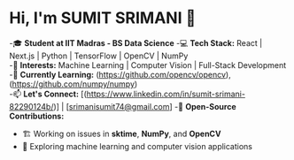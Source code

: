 # Hi, I'm SUMIT SRIMANI 👋

-🎓 **Student at IIT Madras - BS Data Science** 
-💻 **Tech Stack:** React | Next.js | Python | TensorFlow | OpenCV | NumPy  
-🚀 **Interests:** Machine Learning | Computer Vision | Full-Stack Development  
-🔭 **Currently Learning:** (https://github.com/opencv/opencv),(https://github.com/numpy/numpy)  
-📫 **Let's Connect:** [(https://www.linkedin.com/in/sumit-srimani-82290124b/)] | [srimanisumit74@gmail.com]
-🔧 **Open-Source Contributions:**  
- 🏗 Working on issues in **sktime**, **NumPy**, and **OpenCV**  
- 📂 Exploring machine learning and computer vision applications  

<!---
PTUsumit/PTUsumit is a ✨ special ✨ repository because its `README.md` (this file) appears on your GitHub profile.
You can click the Preview link to take a look at your changes.
--->
